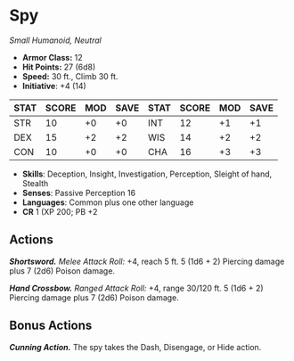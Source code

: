 # Spy

*Small Humanoid, Neutral*

- **Armor Class:** 12
- **Hit Points:** 27 (6d8)
- **Speed:** 30 ft., Climb 30 ft.
- **Initiative**: +4 (14)

|STAT|SCORE|MOD|SAVE|STAT|SCORE|MOD|SAVE|
| --- | --- | --- | ---- |---| --- | --- | ---- |
| STR | 10 | +0 | +0 | INT | 12 | +1 | +1 |
| DEX | 15 | +2 | +2 | WIS | 14 | +2 | +2 |
| CON | 10 | +0 | +0 | CHA | 16 | +3 | +3 |

- **Skills**: Deception, Insight, Investigation, Perception, Sleight of hand, Stealth
- **Senses**: Passive Perception 16
- **Languages**: Common plus one other language
- **CR** 1 (XP 200; PB +2

## Actions

***Shortsword.*** *Melee Attack Roll:* +4, reach 5 ft. 5 (1d6 + 2) Piercing damage plus 7 (2d6) Poison damage.

***Hand Crossbow.*** *Ranged Attack Roll:* +4, range 30/120 ft. 5 (1d6 + 2) Piercing damage plus 7 (2d6) Poison damage.


## Bonus Actions

***Cunning Action.*** The spy takes the Dash, Disengage, or Hide action.


